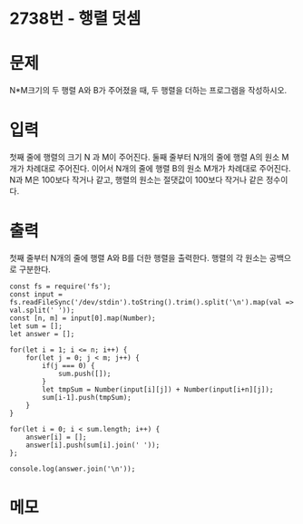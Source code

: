 # 2738번 - 행렬 덧셈


# 문제
N*M크기의 두 행렬 A와 B가 주어졌을 때, 두 행렬을 더하는 프로그램을 작성하시오.

# 입력
첫째 줄에 행렬의 크기 N 과 M이 주어진다. 둘째 줄부터 N개의 줄에 행렬 A의 원소 M개가 차례대로 주어진다. 이어서 N개의 줄에 행렬 B의 원소 M개가 차례대로 주어진다. N과 M은 100보다 작거나 같고, 행렬의 원소는 절댓값이 100보다 작거나 같은 정수이다.

# 출력
첫째 줄부터 N개의 줄에 행렬 A와 B를 더한 행렬을 출력한다. 행렬의 각 원소는 공백으로 구분한다.
```
const fs = require('fs');
const input = fs.readFileSync('/dev/stdin').toString().trim().split('\n').map(val => val.split(' '));
const [n, m] = input[0].map(Number);
let sum = [];
let answer = [];

for(let i = 1; i <= n; i++) {
    for(let j = 0; j < m; j++) {
        if(j === 0) {
            sum.push([]);
        }
        let tmpSum = Number(input[i][j]) + Number(input[i+n][j]);
        sum[i-1].push(tmpSum);
    }
}

for(let i = 0; i < sum.length; i++) {
    answer[i] = [];
    answer[i].push(sum[i].join(' '));
};

console.log(answer.join('\n'));
```

# 메모
